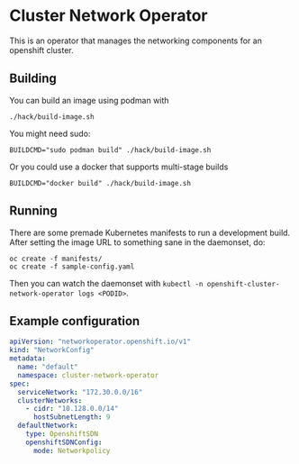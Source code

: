 # Cluster Network Operator

This is an operator that manages the networking components for an openshift cluster.


## Building

You can build an image using podman with

```
./hack/build-image.sh
```

You might need sudo:
```
BUILDCMD="sudo podman build" ./hack/build-image.sh
```

Or you could use a docker that supports multi-stage builds
```
BUILDCMD="docker build" ./hack/build-image.sh
```

## Running

There are some premade Kubernetes manifests to run a development build. After setting the image URL to something sane in the daemonset, do:

```
oc create -f manifests/
oc create -f sample-config.yaml
```

Then you can watch the daemonset with `kubectl -n openshift-cluster-network-operator logs <PODID>`.

## Example configuration

```yaml
apiVersion: "networkoperator.openshift.io/v1"
kind: "NetworkConfig"
metadata:
  name: "default"
  namespace: cluster-network-operator
spec:
  serviceNetwork: "172.30.0.0/16"
  clusterNetworks:
    - cidr: "10.128.0.0/14"
      hostSubnetLength: 9
  defaultNetwork:
    type: OpenshiftSDN
    openshiftSDNConfig:
      mode: Networkpolicy
```
